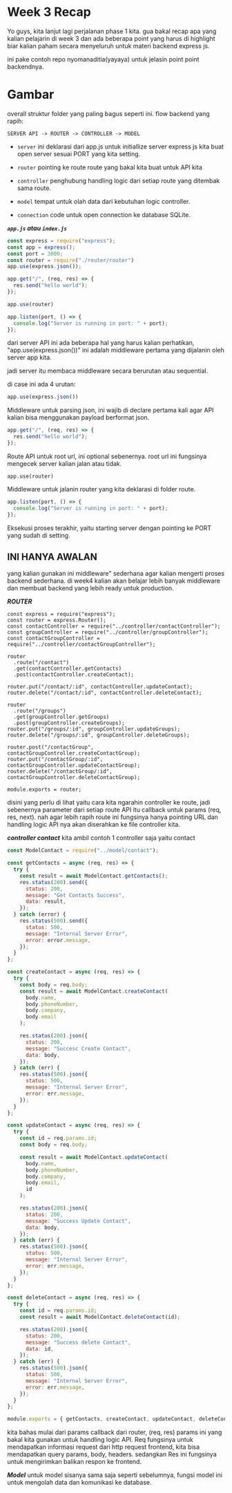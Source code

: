 # Week 3 Recap
Yo guys, kita lanjut lagi perjalanan phase 1 kita. gua bakal recap apa yang kalian pelajarin di week 3 dan ada beberapa point yang harus di highlight biar kalian paham secara menyeluruh untuk materi backend express js.

ini pake contoh repo nyomanaditia(yayaya) untuk jelasin point point backendnya. 

# Gambar

overall struktur folder yang paling bagus seperti ini.
flow backend yang rapih:
```
SERVER API -> ROUTER -> CONTROLLER -> MODEL
```

- `server` ini deklarasi dari app.js untuk initiallize server express js kita buat open server sesuai PORT yang kita setting.

- `router` pointing ke route route yang bakal kita buat untuk API kita

- `controller` penghubung handling logic dari setiap route yang ditembak sama route.

- `model` tempat untuk olah data dari kebutuhan logic controller.

- `connection` code untuk open connection ke database SQLite.

***`app.js` atau `index.js`***
```js
const express = require("express");
const app = express();
const port = 3000;
const router = require("./router/router")
app.use(express.json());

app.get("/", (req, res) => {
  res.send("hello world");
});

app.use(router)

app.listen(port, () => {
  console.log("Server is running in port: " + port);
});
```

dari server API ini ada beberapa hal yang harus kalian perhatikan, "app.use(express.json())"  ini adalah middleware pertama yang dijalanin oleh server app kita.

jadi server itu membaca middleware secara berurutan atau sequential.

di case ini ada 4 urutan:
```js
app.use(express.json())
```

Middleware untuk parsing json, ini wajib di declare pertama kali agar API kalian bisa menggunakan payload berformat json.

```js
app.get("/", (req, res) => {
  res.send("hello world");
}); 
```
Route API untuk root url, ini optional sebenernya. root url ini fungsinya mengecek server kalian jalan atau tidak.
```
app.use(router)
```
Middleware untuk jalanin router yang kita deklarasi di folder route.
```js
app.listen(port, () => {
  console.log("Server is running in port: " + port);
});
```
Eksekusi proses terakhir, yaitu starting server dengan pointing ke PORT yang sudah di setting.

## INI HANYA AWALAN
yang kalian gunakan ini middleware" sederhana agar kalian mengerti proses backend sederhana. di week4 kalian akan belajar lebih banyak middleware dan membuat backend yang lebih ready untuk production.

***ROUTER***
```JS
const express = require("express");
const router = express.Router();
const contactController = require("../controller/contactController");
const groupController = require("../controller/groupController");
const contactGroupController = require("../controller/contactGroupController");

router
  .route("/contact")
  .get(contactController.getContacts)
  .post(contactController.createContact);

router.put("/contact/:id", contactController.updateContact);
router.delete("/contact/:id", contactController.deleteContact);

router
  .route("/groups")
  .get(groupController.getGroups)
  .post(groupController.createGroups);
router.put("/groups/:id", groupController.updateGroups);
router.delete("/groups/:id", groupController.deleteGroups);

router.post("/contactGroup", contactGroupController.createContactGroup);
router.put("/contactGroup/:id", contactGroupController.updateContactGroup);
router.delete("/contactGroup/:id", contactGroupController.deleteContactGroup);

module.exports = router;
```

disini yang perlu di lihat yaitu cara kita ngarahin controller ke route, jadi sebenernya parameter dari setiap route API itu callback untuk params (req, res, next). nah agar lebih rapih route ini fungsinya hanya pointing URL dan handling logic API nya akan diserahkan ke file controller kita.

***controller contact***
kita ambil contoh 1 controller saja yaitu contact
```js
const ModelContact = require("../model/contact");

const getContacts = async (req, res) => {
  try {
    const result = await ModelContact.getContacts();
    res.status(200).send({
      status: 200,
      message: "Get Contacts Success",
      data: result,
    });
  } catch (error) {
    res.status(500).send({
      status: 500,
      message: "Internal Server Error",
      error: error.message,
    });
  }
};

const createContact = async (req, res) => {
  try {
    const body = req.body;
    const result = await ModelContact.createContact(
      body.name,
      body.phoneNumber,
      body.company,
      body.email
    );

    res.status(200).json({
      status: 200,
      message: "Succesc Create Contact",
      data: body,
    });
  } catch (err) {
    res.status(500).json({
      status: 500,
      message: "Internal Server Error",
      error: err.message,
    });
  }
};

const updateContact = async (req, res) => {
  try {
    const id = req.params.id;
    const body = req.body;

    const result = await ModelContact.updateContact(
      body.name,
      body.phoneNumber,
      body.company,
      body.email,
      id
    );

    res.status(200).json({
      status: 200,
      message: "Success Update Contact",
      data: body,
    });
  } catch (err) {
    res.status(500).json({
      status: 500,
      message: "Internal Server Error",
      error: err.message,
    });
  }
};

const deleteContact = async (req, res) => {
  try {
    const id = req.params.id;
    const result = await ModelContact.deleteContact(id);

    res.status(200).json({
      status: 200,
      message: "Success delete Contact",
      data: id,
    });
  } catch (err) {
    res.status(500).json({
      status: 500,
      message: "Internal Server Error",
      error: err.message,
    });
  }
};

module.exports = { getContacts, createContact, updateContact, deleteContact };
```
kita bahas mulai dari params callback dari router, (req, res) params ini yang bakal kita gunakan untuk handling logic API. Req fungsinya untuk mendapatkan informasi request dari http request frontend, kita bisa mendapatkan query params, body, headers. sedangkan Res ini fungsinya untuk mengirimkan balikan respon ke frontend.

***Model***
untuk model sisanya sama saja seperti sebelumnya, fungsi model ini untuk mengolah data dan komunikasi ke database.